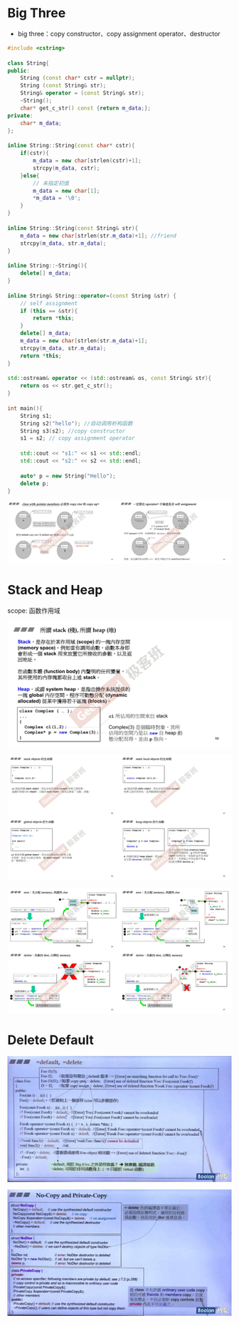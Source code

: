 # Big Three

- big three：copy constructor、copy assignment operator、destructor

```c++
#include <cstring>

class String{
public:
    String (const char* cstr = nullptr);
    String (const String& str);
    String& operator = (const String& str);
    ~String();
    char* get_c_str() const {return m_data;};
private:
    char* m_data;
};

inline String::String(const char* cstr){
    if(cstr){
        m_data = new char[strlen(cstr)+1];
        strcpy(m_data, cstr);
    }else{
        // 未指定初值
        m_data = new char[1];
        *m_data = '\0';
    }
}

inline String::String(const String& str){
    m_data = new char[strlen(str.m_data)+1]; //friend
    strcpy(m_data, str.m_data);
}

inline String::~String(){
    delete[] m_data;
}

inline String& String::operator=(const String &str) {
    // self assignment
    if (this == &str){
        return *this;
    }
    delete[] m_data;
    m_data = new char[strlen(str.m_data)+1];
    strcpy(m_data, str.m_data);
    return *this;
}

std::ostream& operator << (std::ostream& os, const String& str){
    return os << str.get_c_str();
}

int main(){
    String s1;
    String s2("hello"); //自动调用析构函数
    String s3(s2); //copy constructor
    s1 = s2; // copy assignment operator

    std::cout << "s1:" << s1 << std::endl;
    std::cout << "s2:" << s2 << std::endl;

    auto* p = new String("Hello");
    delete p;
}
```

![](Big-Three/20221224143034-167198711162011.png)

# Stack and Heap

scope: 函数作用域

![061](Big-Three/061-167198711162014.jpg)

![](Big-Three/20221224152050-167198711162013.png)

![](Big-Three/20221224152227-167198711162012.png)

# Delete Default

![cpp11_50](Big-Three/cpp11_50.JPG)

![cpp11_54](Big-Three/cpp11_54.JPG)